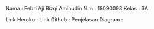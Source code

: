 Nama : Febri Aji Rizqi Aminudin
Nim : 18090093
Kelas : 6A

Link Heroku : 
Link Github : 
Penjelasan Diagram : 
